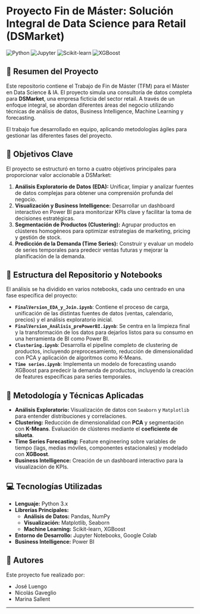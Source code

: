 # Proyecto Fin de Máster: Solución Integral de Data Science para Retail (DSMarket)

![Python](https://img.shields.io/badge/Python-3776AB?style=for-the-badge&logo=python&logoColor=white)
![Jupyter](https://img.shields.io/badge/Jupyter-F37626?style=for-the-badge&logo=Jupyter&logoColor=white)
![Scikit-learn](https://img.shields.io/badge/scikit--learn-F7931E?style=for-the-badge&logo=scikit-learn&logoColor=white)
![XGBoost](https://img.shields.io/badge/XGBoost-0066B2?style=for-the-badge&logo=xgboost&logoColor=white)

## 🏢 Resumen del Proyecto

Este repositorio contiene el Trabajo de Fin de Máster (TFM) para el Máster en Data Science & IA. El proyecto simula una consultoría de datos completa para **DSMarket**, una empresa ficticia del sector retail. A través de un enfoque integral, se abordan diferentes áreas del negocio utilizando técnicas de análisis de datos, Business Intelligence, Machine Learning y forecasting.

El trabajo fue desarrollado en equipo, aplicando metodologías ágiles para gestionar las diferentes fases del proyecto.

## 🎯 Objetivos Clave

El proyecto se estructuró en torno a cuatro objetivos principales para proporcionar valor accionable a DSMarket:

1.  **Análisis Exploratorio de Datos (EDA):** Unificar, limpiar y analizar fuentes de datos complejas para obtener una comprensión profunda del negocio.
2.  **Visualización y Business Intelligence:** Desarrollar un dashboard interactivo en Power BI para monitorizar KPIs clave y facilitar la toma de decisiones estratégicas.
3.  **Segmentación de Productos (Clustering):** Agrupar productos en clústeres homogéneos para optimizar estrategias de marketing, pricing y gestión de stock.
4.  **Predicción de la Demanda (Time Series):** Construir y evaluar un modelo de series temporales para predecir ventas futuras y mejorar la planificación de la demanda.

## 📂 Estructura del Repositorio y Notebooks

El análisis se ha dividido en varios notebooks, cada uno centrado en una fase específica del proyecto:

* **`FinalVersion_EDA_y_Join.ipynb`**: Contiene el proceso de carga, unificación de las distintas fuentes de datos (ventas, calendario, precios) y el análisis exploratorio inicial.
* **`FinalVersion_Análisis_prePowerBI.ipynb`**: Se centra en la limpieza final y la transformación de los datos para dejarlos listos para su consumo en una herramienta de BI como Power BI.
* **`Clustering.ipynb`**: Desarrolla el pipeline completo de clustering de productos, incluyendo preprocesamiento, reducción de dimensionalidad con PCA y aplicación de algoritmos como K-Means.
* **`Time series.ipynb`**: Implementa un modelo de forecasting usando XGBoost para predecir la demanda de productos, incluyendo la creación de features específicas para series temporales.

## 🔧 Metodología y Técnicas Aplicadas

* **Análisis Exploratorio:** Visualización de datos con `Seaborn` y `Matplotlib` para entender distribuciones y correlaciones.
* **Clustering:** Reducción de dimensionalidad con **PCA** y segmentación con **K-Means**. Evaluación de clústeres mediante el **coeficiente de silueta**.
* **Time Series Forecasting:** Feature engineering sobre variables de tiempo (lags, medias móviles, componentes estacionales) y modelado con **XGBoost**.
* **Business Intelligence:** Creación de un dashboard interactivo para la visualización de KPIs.
  

## 💻 Tecnologías Utilizadas

* **Lenguaje:** Python 3.x
* **Librerías Principales:**
    * **Análisis de Datos:** Pandas, NumPy
    * **Visualización:** Matplotlib, Seaborn
    * **Machine Learning:** Scikit-learn, XGBoost
* **Entorno de Desarrollo:** Jupyter Notebooks, Google Colab
* **Business Intelligence:** Power BI

## 👥 Autores

Este proyecto fue realizado por:
* José Luengo
* Nicolás Gaveglio
* Marina Sallent

---
